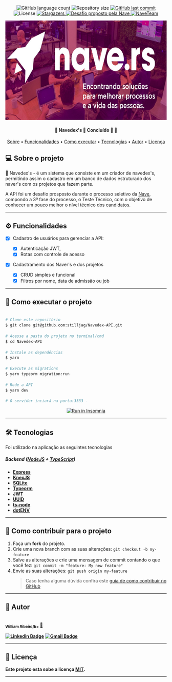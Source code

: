 <p align="center">
  <img alt="GitHub language count" src="https://img.shields.io/github/languages/count/stilljag/Navedex-API?color=%2304D361">

  <img alt="Repository size" src="https://img.shields.io/github/repo-size/stilljag/Navedex-API">

  <a href="https://github.com/stilljag/Navedex-API/commits/main">
    <img alt="GitHub last commit" src="https://img.shields.io/github/last-commit/stilljag/Navedex-API">
  </a>
    
   <img alt="License" src="https://img.shields.io/badge/license-MIT-brightgreen">
   <a href="https://github.com/stilljag/Navedex-API/stargazers">
    <img alt="Stargazers" src="https://img.shields.io/github/stars/stilljag/Navedex-API?style=social">
  </a>

  <a href="https://nave.rs/">
    <img alt="Desafio proposto pela Nave" src="https://img.shields.io/badge/proposto%20pela-Nave-%237519C1">
  </a>
  
  <a href="https://nave-team.gupy.io/">
    <img alt="NaveTeam" src="https://img.shields.io/badge/Nave-Team-%237159c1?style=flat&logo=ghost">
    </a>
    
  <div align="center" style="margin-bottom: 20px;">
<img src="./src/assets/nave-logo.png" alt="" width="650" height="310"/>
</div>

 
</p>


<h4 align="center"> 
	🚧  Navedex's  🚀 Concluído 🚀 🚧
</h4>

<p align="center">
 <a href="#-sobre-o-projeto">Sobre</a> •
 <a href="#-funcionalidades">Funcionalidades</a> • 
 <a href="#-como-executar-o-projeto">Como executar</a> • 
 <a href="#-tecnologias">Tecnologias</a> •  
 <a href="#-autor">Autor</a> • 
 <a href="#user-content--licença">Licença</a>
</p>

## 💻 Sobre o projeto

🚀 Navedex's - é um sistema que consiste em um criador de navedex's, permitindo assim o cadastro em um banco de dados estruturado dos naver's com os projetos que fazem parte.

A API foi um desafio prosposto durante o processo seletivo da [Nave](https://nave.rs/), compondo a 3ª fase do processo, o Teste Técnico, com o objetivo de conhecer um pouco melhor o nível técnico dos candidatos.

---

## ⚙️ Funcionalidades

- [x] Cadastro de usuários para gerenciar a API:

  - [x] Autenticação JWT,
  - [x] Rotas com controle de acesso

- [x] Cadastramento dos Naver's e dos projetos
  - [x] CRUD simples e funcional
  - [x] Filtros por nome, data de admissão ou job

---

## 🚀 Como executar o projeto

```bash

# Clone este repositório
$ git clone git@github.com:stilljag/Navedex-API.git

# Acesse a pasta do projeto no terminal/cmd
$ cd Navedex-API

# Instale as dependências
$ yarn

# Execute as migrations
$ yarn typeorm migration:run

# Rode a API
$ yarn dev

# O servidor inciará na porta:3333 -

```

<p align="center">
  <a href="https://github.com/stilljag/Navedex-API/blob/main/Insomnia-Navidex" target="_blank"><img src="https://insomnia.rest/images/run.svg" alt="Run in Insomnia"></a>
</p>

---

## 🛠 Tecnologias

Foi utilizado na aplicação as seguintes tecnologias

##### [](https://github.com/stilljag/Navedex-API#backend-nodejs--typescript)**Backend** ([NodeJS](https://nodejs.org/en/) + [TypeScript](https://www.typescriptlang.org/))

- **[Express](https://expressjs.com/)**
- **[KnexJS](http://knexjs.org/)**
- **[SQLite](https://github.com/mapbox/node-sqlite3)**
- **[Typeorm](https://typeorm.io/#/)**
- **[JWT](https://jwt.io/)**
- **[UUID](https://www.uuidgenerator.net/)**
- **[ts-node](https://github.com/TypeStrong/ts-node)**
- **[dotENV](https://github.com/motdotla/dotenv)**

---

## 💪 Como contribuir para o projeto

1. Faça um **fork** do projeto.
2. Crie uma nova branch com as suas alterações: `git checkout -b my-feature`
3. Salve as alterações e crie uma mensagem de commit contando o que você fez: `git commit -m "feature: My new feature"`
4. Envie as suas alterações: `git push origin my-feature`
   > Caso tenha alguma dúvida confira este [guia de como contribuir no GitHub](./CONTRIBUTING.md)

---

## 🦸 Autor

<a href="https://github.com/stilljag/">
 <img style="border-radius: 50%;" src="https://avatars.githubusercontent.com/u/60985185?s=460&u=389f6878e2b972d3f66348a698c7ecfbbb245582&v=4" width="100px;" alt=""/>
 <br />
 <sub><b>William Ribeiro/b></sub></a> <a href="https://blog.rocketseat.com.br/author/thiago/" title="AlunoRocketseat">🚀</a>
 <br />

[![Linkedin Badge](https://img.shields.io/badge/-William-blue?style=flat-square&logo=Linkedin&logoColor=white&link=https://www.linkedin.com/in/william-ribeiro-0b5ab911a/)](https://www.linkedin.com/in/william-ribeiro-0b5ab911a/)
[![Gmail Badge](https://img.shields.io/badge/-sbrdigital15@gmail.com-c14438?style=flat-square&logo=Gmail&logoColor=white&link=mailto:sbrdigital15@gmail.com)](mailto:sbrdigital15@gmail.com)

---

## 📝 Licença

Este projeto esta sobe a licença [MIT](./LICENSE).

---
